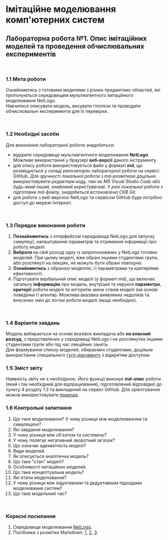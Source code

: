 # Імітаційне моделювання комп'ютерних систем
## Лабораторна робота №1. Опис імітаційних моделей та проведення обчислювальних експериментів

<br>

### 1.1 Мета роботи
Ознайомитись з готовими моделями з різних предметних областей, які пропонуються середовищем мультиагентного імітаційного моделювання NetLogo.  
Навчитися описувати модель, висувати гіпотези та проводити обчислювальні експерименти для їх перевірки.

<br>

### 1.2 Необхідні засоби
Для виконання лабораторної роботи знадобиться:
- відкрите середовище мультиагентного моделювання **NetLogo**. Можливе використання у браузері **веб-версії** даного інструменту.
- для опису роботи використовується файл у форматі **md**, що розміщується у складі репозиторію лабораторної роботи на сервісі GitHub. *Для зручності локальної роботи з md-розміткою доцільно використовувати редактори коду, такі як MS Visual Studio Code або будь-який інший, знайомий користувачеві. У разі локальної роботи з підготовки md-файлу, знадобиться встановлена СКВ Git.*
- для роботи з веб-версією NetLogo та сервісом GitHub буде потрібно доступ до мережі Інтернет.

<br>

### 1.3 Порядок виконання роботи
1. **Познайомитись** з інтерфейсом середовища NetLogo для запуску симуляції, налаштування параметрів та отримання інформації про роботу моделі.
2. **Вибрати** на свій розсуд одну із запропонованих у NetLogo готових моделей. При цьому моделі, вже обрані іншими студентами групи, або розглянуті на лекціях, не можуть бути обрані повторно.
3. **Ознайомитись** з обраною моделлю, її параметрами та критеріями ефективності.
4. Підготувати вербальний опис моделі (у форматі md), що включає загальну **інформацію** про модель, внутрішні та керуючі **параметри**, **критерії** роботи моделі та алгоритм зміни станів моделі (на основі поведінки її агентів). Можлива вказівка виявлених недоліків та внесених змін до логіки роботи моделі (якщо необхідно). 


<br>

### 1.4 Варіанти завдань
Модель вибирається на основі вказівок викладача або **на власний розсуд**, з представлених у середовищі NetLogo і не розглянутих іншими студентами групи або під час лекційних занять.  
Для формування списку моделей, обираємих студентами, доцільне використання спеціального [гугл-документу](https://docs.google.com/spreadsheets/d/1qpwpdv9j_9LmdFnWsEiEt_Qec-cPVk6LviXC2GWig-Y/edit) з відкритим доступом.
<br>

### 1.5 Зміст звіту
Наявність звіту не є необхідною. Його функції виконує **md-опис** роботи (який і так необхідний для відпрацювання), підготовлений відповідно до пункту 4 розділу 1.3 та викладений на сервісі GitHub. Для орієнтування можна використовувати [приклад](example.md).
<br>

### 1.6 Контрольні запитання
1. Що таке моделювання? У чому різниця між моделюванням та симуляцією?
2. Які завдання моделювання?
3. У чому різниця між об'єктом та системою?
4. У чому полягає негативний зворотний зв'язок?
5. Що означає адекватність моделі?
6. Види моделей.
7. Як описується аналітична модель?
8. Що таке "стан" моделі?
9. Особливості імітаційних моделей.
10. Що таке концептуальна модель?
11. Які етапи моделювання?
12. У чому різниця між індуктивним та дедуктивним підходами моделювання систем?
13. Що таке модельний час?

<br>

### Корисні посилання
1. Середовище моделювання [NetLogo](http://ccl.northwestern.edu/netlogo/).
1. Посібники з розмітки Markdown: [1](https://gist.github.com/Jekins/2bf2d0638163f1294637), [2](https://github.com/adam-p/markdown-here/wiki/Markdown-Cheatsheet), [3](https://www.markdownguide.org/basic-syntax/).
<!-- 
Есть много литературы по моделирвоанию, но её всё равно никто не читает - для теорматериала есть лекционный курс с многократным пережёвыванием нужной формальной теории.
На всякий случай (и как подборка для будущих формальных работ), собираю уместные источники здесь:

https://core.hash.ai, веб-среда для разработчиков и средство просмотра симуляций. Вот тут - https://habr.com/ru/company/skillfactory/blog/509834/ - хорошее бла-бла по этому поводу.

Комп'ютерне моделювання систем та процесів. Методи обчислень / [Р.Н. Квєтний, І.В. Богач, О.Р. Бойко та ін.]. – Вінниц. нац. техн. ун-т. Ч.1, 2013. – 234 с.

Anylogic [Електронний ресурс] / Anylogic – Режим доступу: http://www.anylogic.ru/multimethod-modeling

Самарский А.А., Михайлов А.П. Математическое моделирование: Идеи. Методы. Примеры 2-е изд., испр. – М.: Физматлит, 2002. – 320 с.

Введение в математическое моделирование. Под ред. П.В. Трусова, В Н. Ашихмина и др. - М.: Логос, 2005. - 440 с. 

Советов Б.Я., Яковлев С.А. Моделирование систем. Учебное пособие. 7-е изд. – М.: Изд-во «Юрайт», 2012. – 343с.

Советов Б.Я., Яковлев С.А. Моделирование систем. Практикум. – М.: Изд-во «Юрайт», 2012. – 296с.

Чикуров Н.Г. Моделирование технических систем. Учебное пособие. – Уфа: УГАТУ, 2009. - 357 с.

Алиев Т.И. Основы моделирования дискретных систем. - СПб: СПбГУ ИТМО, 2009.

Лоу А.М., Кельтон В.Д. Имитационное моделирование. – СПб.: Питер, 2004. – 847с.

Кирьянов Б.Ф. Математическое моделирование. – Великий Новгород: НовГУ, 2006. – 35с.

Емельянов В.В., Ясиновский С.И. Имитационное моделирование систем: Учеб.пособие. - М.: Изд-во МГТУ им. Н.Э. Баумана, 2009.- 584 с.

Рыжиков Ю.И. Имитационное моделирование: Теория и технологии. - СПб.: КОРОНА принт , 2004. - 384 с.

 -->